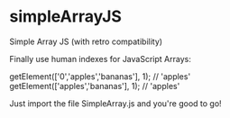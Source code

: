 # simpleArrayJS
Simple Array JS (with retro compatibility)

Finally use human indexes for JavaScript Arrays:

getElement(['0','apples','bananas'], 1); // 'apples'
getElement(['apples','bananas'], 1); // 'apples'

Just import the file SimpleArray.js and you're good to go!
